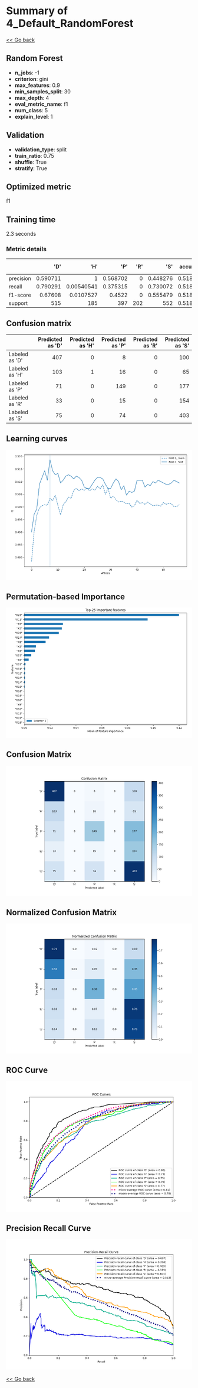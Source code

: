 # Summary of 4_Default_RandomForest

[<< Go back](../README.md)


## Random Forest
- **n_jobs**: -1
- **criterion**: gini
- **max_features**: 0.9
- **min_samples_split**: 30
- **max_depth**: 4
- **eval_metric_name**: f1
- **num_class**: 5
- **explain_level**: 1

## Validation
 - **validation_type**: split
 - **train_ratio**: 0.75
 - **shuffle**: True
 - **stratify**: True

## Optimized metric
f1

## Training time

2.3 seconds

### Metric details
|           |        'D' |          'H' |        'P' |   'R' |        'S' |   accuracy |   macro avg |   weighted avg |   logloss |
|:----------|-----------:|-------------:|-----------:|------:|-----------:|-----------:|------------:|---------------:|----------:|
| precision |   0.590711 |   1          |   0.568702 |     0 |   0.448276 |   0.518639 |    0.521538 |       0.519956 |   1.19692 |
| recall    |   0.790291 |   0.00540541 |   0.375315 |     0 |   0.730072 |   0.518639 |    0.380217 |       0.518639 |   1.19692 |
| f1-score  |   0.67608  |   0.0107527  |   0.4522   |     0 |   0.555479 |   0.518639 |    0.338902 |       0.45182  |   1.19692 |
| support   | 515        | 185          | 397        |   202 | 552        |   0.518639 | 1851        |    1851        |   1.19692 |


## Confusion matrix
|                |   Predicted as 'D' |   Predicted as 'H' |   Predicted as 'P' |   Predicted as 'R' |   Predicted as 'S' |
|:---------------|-------------------:|-------------------:|-------------------:|-------------------:|-------------------:|
| Labeled as 'D' |                407 |                  0 |                  8 |                  0 |                100 |
| Labeled as 'H' |                103 |                  1 |                 16 |                  0 |                 65 |
| Labeled as 'P' |                 71 |                  0 |                149 |                  0 |                177 |
| Labeled as 'R' |                 33 |                  0 |                 15 |                  0 |                154 |
| Labeled as 'S' |                 75 |                  0 |                 74 |                  0 |                403 |

## Learning curves
![Learning curves](learning_curves.png)

## Permutation-based Importance
![Permutation-based Importance](permutation_importance.png)
## Confusion Matrix

![Confusion Matrix](confusion_matrix.png)


## Normalized Confusion Matrix

![Normalized Confusion Matrix](confusion_matrix_normalized.png)


## ROC Curve

![ROC Curve](roc_curve.png)


## Precision Recall Curve

![Precision Recall Curve](precision_recall_curve.png)



[<< Go back](../README.md)
